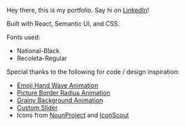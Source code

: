 Hey there, this is my portfolio. Say hi on [LinkedIn](https://www.linkedin.com/in/matthewgreen123/)!

Built with React, Semantic UI, and CSS.

Fonts used:

- National-Black
- Recoleta-Regular

Special thanks to the following for code / design inspiration:

- [Emoji Hand Wave Animation](https://jarv.is/notes/css-waving-hand-emoji/)
- [Picture Border Radius Animation](https://9elements.com/blog/css-border-radius/)
- [Grainy Background Animation](https://css-tricks.com/snippets/css/animated-grainy-texture/)
- [Custom Slider](https://www.cssportal.com/style-input-range/)
- Icons from [NounProject](https://thenounproject.com/) and [IconScout](https://iconscout.com/?gclid=CjwKCAjwrfCRBhAXEiwAnkmKmf0hwMR1Q4ycQG7fLeJBqqXmXMbvRkSOWtSEM_Jg4TeNR-5PDAQyUhoCcFgQAvD_BwE)
